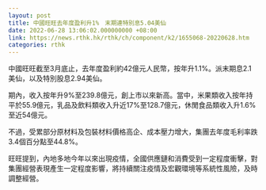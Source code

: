 ```yaml
---
layout: post
title: 中國旺旺去年度盈利升1%　末期連特別息5.04美仙
date: 2022-06-28 13:06:02.000000000 +08:00
link: https://news.rthk.hk/rthk/ch/component/k2/1655068-20220628.htm
categories: rthk
---
```


中國旺旺截至3月底止，去年度盈利約42億元人民幣，按年升1.1%。派末期息2.1美仙，以及特別股息2.94美仙。

期內，收入按年升9%至239.8億元，創上市以來新高。當中，米果類收入按年持平於55.9億元，乳品及飲料類收入升近17%至128.7億元，休閒食品類收入升1.6%至近54億元。

不過，受累部分原材料及包裝材料價格高企、成本壓力增大，集團去年度毛利率跌3.4個百分點至44.8%。

旺旺提到，內地多地今年以來出現疫情，全國供應鏈和消費受到一定程度衝擊，對集團經營表現產生一定程度影響，將持續關注疫情及宏觀環境等系統性風險，及時調整經營。
